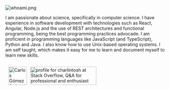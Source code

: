 
![whoami.png](https://res.cloudinary.com/charlintosh/image/upload/v1595185040/github/whoami_agbx5o.png)

I am passionate about science, specifically in computer science. I have experience in software development with technologies such as React, Angular, Node.js and the use of REST architectures and functional programming, being the best programming practices advocade. I am proficient in programming languages ​​like JavaScript (and TypeScript), Python and Java. I also know how to use Unix-based operating systems. I am self taught, which makes it easy for me to learn and document myself to learn new skills.

<div style="display: flex; align-items: center;">
  <a href="https://dev.to/charlintosh">
    <img src="https://d2fltix0v2e0sb.cloudfront.net/dev-badge.svg" alt="Carlos Gómez Suárez's DEV Profile" height="58" width="58"
    style="padding: 10px;">
  </a>

  <a href="https://stackoverflow.com/users/11391999/charlintosh"><img src="https://stackoverflow.com/users/flair/11391999.png?theme=dark" width="208" height="58" alt="profile for charlintosh at Stack Overflow, Q&amp;A for professional and enthusiast programmers" title="profile for charlintosh at Stack Overflow, Q&amp;A for professional and enthusiast programmers"></a>
</div>
